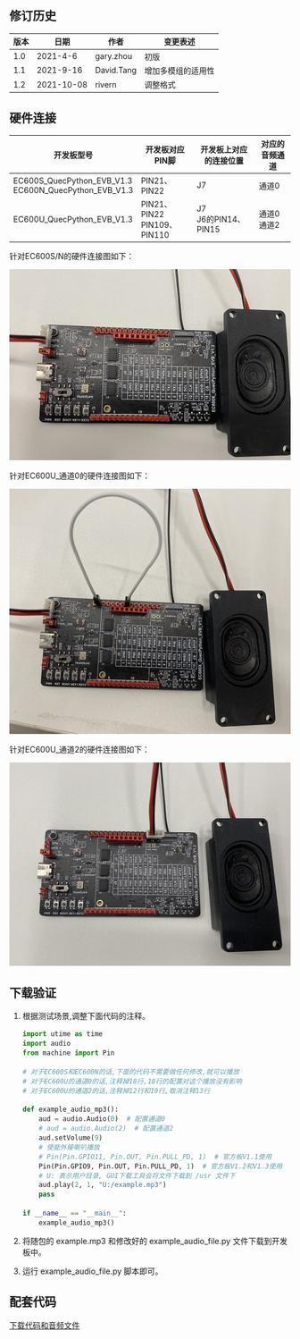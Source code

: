 ## 修订历史
| 版本 | 日期 | 作者 | 变更表述 |
|------|------|------|------|
| 1.0 | 2021-4-6 | gary.zhou | 初版 |
| 1.1 | 2021-9-16 | David.Tang | 增加多模组的适用性 |
| 1.2 | 2021-10-08 | rivern | 调整格式 |


## 硬件连接

| 开发板型号                                               | 开发板对应PIN脚                | 开发板上对应的连接位置 | 对应的音频通道 |
| -------------------------------------------------------- | ------------------------------ | ---------------------- | -------------- |
| EC600S_QuecPython_EVB_V1.3<br>EC600N_QuecPython_EVB_V1.3 | PIN21、PIN22                   | J7                     | 通道0          |
| EC600U_QuecPython_EVB_V1.3                               | PIN21、PIN22<br>PIN109、PIN110 | J7<br>J6的PIN14、PIN15 | 通道0<br>通道2 |

针对EC600S/N的硬件连接图如下：

![audio_01](media/audio_01.png)

针对EC600U_通道0的硬件连接图如下：

![audio_02](media/audio_02.png)

针对EC600U_通道2的硬件连接图如下：

![audio_03](media/audio_03.png)

## 下载验证

1. 根据测试场景,调整下面代码的注释。

   ```python
   import utime as time
   import audio
   from machine import Pin
   
   # 对于EC600S和EC600N的话,下面的代码不需要做任何修改,就可以播放
   # 对于EC600U的通道0的话,注释掉18行,18行的配置对这个播放没有影响
   # 对于EC600U的通道2的话,注释掉12行和19行,取消注释13行
   
   def example_audio_mp3():
       aud = audio.Audio(0)  # 配置通道0
       # aud = audio.Audio(2)  # 配置通道2
       aud.setVolume(9)
       # 使能外接喇叭播放
       # Pin(Pin.GPIO11, Pin.OUT, Pin.PULL_PD, 1)  # 官方板V1.1使用
       Pin(Pin.GPIO9, Pin.OUT, Pin.PULL_PD, 1)  # 官方板V1.2和V1.3使用
       # U: 表示用户目录, GUI下载工具会将文件下载到 /usr 文件下
       aud.play(2, 1, "U:/example.mp3")
       pass
   
   if __name__ == "__main__":
       example_audio_mp3()
   ```
   
2. 将随包的 example.mp3 和修改好的 example_audio_file.py 文件下载到开发板中。

3. 运行 example_audio_file.py 脚本即可。




## 配套代码

<!-- * [下载代码和音频文件](code/Audio.zip)  -->

 <a href="code/Audio.zip" target="_blank">下载代码和音频文件</a>